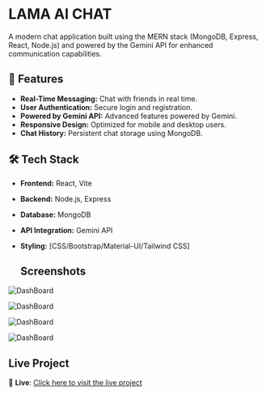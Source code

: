 
# LAMA AI CHAT
A modern chat application built using the MERN stack (MongoDB, Express, React, Node.js) and powered by the Gemini API for enhanced communication capabilities.



## 🚀 Features

- **Real-Time Messaging:** Chat with friends in real time.
- **User Authentication:** Secure login and registration.
- **Powered by Gemini API:** Advanced features powered by Gemini.
- **Responsive Design:** Optimized for mobile and desktop users.
- **Chat History:** Persistent chat storage using MongoDB.

  
## 🛠️ Tech Stack

- **Frontend:** React, Vite
- **Backend:** Node.js, Express
- **Database:** MongoDB
- **API Integration:** Gemini API
- **Styling:** [CSS/Bootstrap/Material-UI/Tailwind CSS]

  ## Screenshots

![DashBoard](https://i.imgur.com/LgcJuqz.png)

![DashBoard](https://i.imgur.com/MljQSEj.png)

![DashBoard](https://i.imgur.com/nl28tiT.png)

![DashBoard](https://i.imgur.com/XqRFAlf.png)
## Live Project

🚀 **Live**: [Click here to visit the live project](https://ai-chat-frontend-hm0u.onrender.com)

